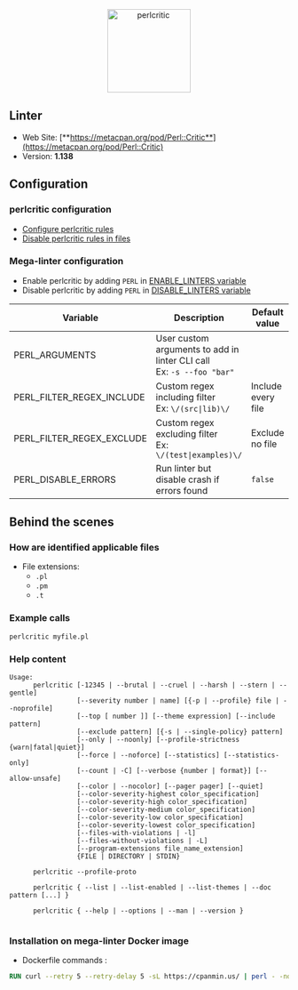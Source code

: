 <!-- markdownlint-disable MD033 MD041 -->
<!-- Generated by .automation/build.py, please do not update manually -->

<div align="center">
  <a href="https://metacpan.org/pod/Perl::Critic" target="blank" title="Visit linter Web Site">
    <img src="https://chrisdolan.net/madmongers/images/perl-critic-logo.gif" alt="perlcritic" height="150px">
  </a>
</div>

## Linter

- Web Site: [**https://metacpan.org/pod/Perl::Critic**](https://metacpan.org/pod/Perl::Critic)
- Version: **1.138**

## Configuration

### perlcritic configuration

- [Configure perlcritic rules](https://metacpan.org/pod/Perl::Critic#CONFIGURATION)
- [Disable perlcritic rules in files](https://metacpan.org/pod/Perl::Critic#BENDING-THE-RULES)

### Mega-linter configuration

- Enable perlcritic by adding `PERL` in [ENABLE_LINTERS variable](https://github.com/nvuillam/mega-linter#activation-and-deactivation)
- Disable perlcritic by adding `PERL` in [DISABLE_LINTERS variable](https://github.com/nvuillam/mega-linter#activation-and-deactivation)

| Variable | Description | Default value |
| ----------------- | -------------- | -------------- |
| PERL_ARGUMENTS | User custom arguments to add in linter CLI call<br/>Ex: `-s --foo "bar"` |  |
| PERL_FILTER_REGEX_INCLUDE | Custom regex including filter<br/>Ex: `\/(src\|lib)\/` | Include every file |
| PERL_FILTER_REGEX_EXCLUDE | Custom regex excluding filter<br/>Ex: `\/(test\|examples)\/` | Exclude no file |
| PERL_DISABLE_ERRORS | Run linter but disable crash if errors found | `false` |

## Behind the scenes

### How are identified applicable files

- File extensions:
  - `.pl`
  - `.pm`
  - `.t`


### Example calls

```shell
perlcritic myfile.pl
```


### Help content

```shell
Usage:
      perlcritic [-12345 | --brutal | --cruel | --harsh | --stern | --gentle]
                 [--severity number | name] [{-p | --profile} file | --noprofile]
                 [--top [ number ]] [--theme expression] [--include pattern]
                 [--exclude pattern] [{-s | --single-policy} pattern]
                 [--only | --noonly] [--profile-strictness {warn|fatal|quiet}]
                 [--force | --noforce] [--statistics] [--statistics-only]
                 [--count | -C] [--verbose {number | format}] [--allow-unsafe]
                 [--color | --nocolor] [--pager pager] [--quiet]
                 [--color-severity-highest color_specification]
                 [--color-severity-high color_specification]
                 [--color-severity-medium color_specification]
                 [--color-severity-low color_specification]
                 [--color-severity-lowest color_specification]
                 [--files-with-violations | -l]
                 [--files-without-violations | -L]
                 [--program-extensions file_name_extension]
                 {FILE | DIRECTORY | STDIN}

      perlcritic --profile-proto

      perlcritic { --list | --list-enabled | --list-themes | --doc pattern [...] }

      perlcritic { --help | --options | --man | --version }


```

### Installation on mega-linter Docker image

- Dockerfile commands :
```dockerfile
RUN curl --retry 5 --retry-delay 5 -sL https://cpanmin.us/ | perl - -nq --no-wget Perl::Critic
```

